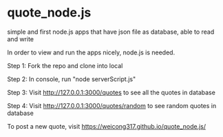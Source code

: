 # quote_node.js
simple and first node.js apps that have json file as database, able to read and write

In order to view and run the apps nicely, node.js is needed.

Step 1:
Fork the repo and clone into local

Step 2:
In console, run "node serverScript.js"

Step 3:
Visit http://127.0.0.1:3000/quotes to see all the quotes in database

Step 4:
Visit http://127.0.0.1:3000/quotes/random to see random quotes in database

To post a new quote, visit https://weicong317.github.io/quote_node.js/
